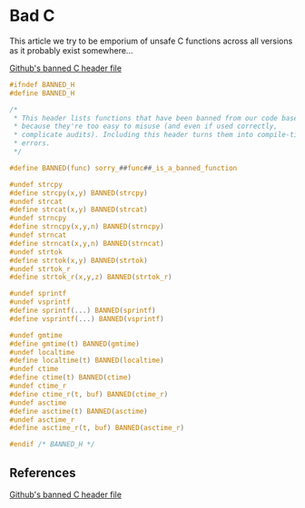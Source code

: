# Bad C

This article we try to be emporium of unsafe C functions across all versions as it probably exist somewhere...


[Github's banned C header file](https://github.com/git/git/blob/master/banned.h)
```c
#ifndef BANNED_H
#define BANNED_H

/*
 * This header lists functions that have been banned from our code base,
 * because they're too easy to misuse (and even if used correctly,
 * complicate audits). Including this header turns them into compile-time
 * errors.
 */

#define BANNED(func) sorry_##func##_is_a_banned_function

#undef strcpy
#define strcpy(x,y) BANNED(strcpy)
#undef strcat
#define strcat(x,y) BANNED(strcat)
#undef strncpy
#define strncpy(x,y,n) BANNED(strncpy)
#undef strncat
#define strncat(x,y,n) BANNED(strncat)
#undef strtok
#define strtok(x,y) BANNED(strtok)
#undef strtok_r
#define strtok_r(x,y,z) BANNED(strtok_r)

#undef sprintf
#undef vsprintf
#define sprintf(...) BANNED(sprintf)
#define vsprintf(...) BANNED(vsprintf)

#undef gmtime
#define gmtime(t) BANNED(gmtime)
#undef localtime
#define localtime(t) BANNED(localtime)
#undef ctime
#define ctime(t) BANNED(ctime)
#undef ctime_r
#define ctime_r(t, buf) BANNED(ctime_r)
#undef asctime
#define asctime(t) BANNED(asctime)
#undef asctime_r
#define asctime_r(t, buf) BANNED(asctime_r)

#endif /* BANNED_H */
```


## References

[Github's banned C header file](https://github.com/git/git/blob/master/banned.h)